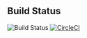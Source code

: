 ## Build Status
![Build Status](https://codeship.com/projects/39e36e40-10ae-0134-c225-02cd3a2cf018/status?branch=master)
[![CircleCI](https://circleci.com/gh/hcassus/selenium-tools-python.svg?style=svg)](https://circleci.com/gh/hcassus/selenium-tools-python)
